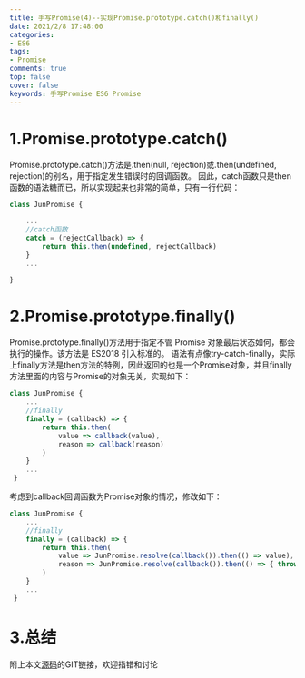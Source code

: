 ```yaml
---
title: 手写Promise(4)--实现Promise.prototype.catch()和finally()
date: 2021/2/8 17:48:00
categories: 
- ES6
tags: 
- Promise
comments: true
top: false
cover: false
keywords: 手写Promise ES6 Promise
---
```


# 1.Promise.prototype.catch()

Promise.prototype.catch()方法是.then(null, rejection)或.then(undefined, rejection)的别名，用于指定发生错误时的回调函数。
因此，catch函数只是then函数的语法糖而已，所以实现起来也非常的简单，只有一行代码：

``` javascript
class JunPromise {

	...
    //catch函数
    catch = (rejectCallback) => {
        return this.then(undefined, rejectCallback)
    }
	...

}
```


# 2.Promise.prototype.finally()

Promise.prototype.finally()方法用于指定不管 Promise 对象最后状态如何，都会执行的操作。该方法是 ES2018 引入标准的。
语法有点像try-catch-finally，实际上finally方法是then方法的特例，因此返回的也是一个Promise对象，并且finally方法里面的内容与Promise的对象无关，实现如下：

``` javascript
class JunPromise {
	...
    //finally
    finally = (callback) => {
        return this.then(
            value => callback(value),
            reason => callback(reason)
        )
    }
	...
 }
```

考虑到callback回调函数为Promise对象的情况，修改如下：

``` javascript
class JunPromise {
	...
    //finally
    finally = (callback) => {
        return this.then(
            value => JunPromise.resolve(callback()).then(() => value),
            reason => JunPromise.resolve(callback()).then(() => { throw reason })
        )
    }
	...
 }
```

# 3.总结
附上本文[源码](https://github.com/JuneBlueberry/blog-post-code/tree/master/%E6%89%8B%E5%86%99Promise)的GIT链接，欢迎指错和讨论